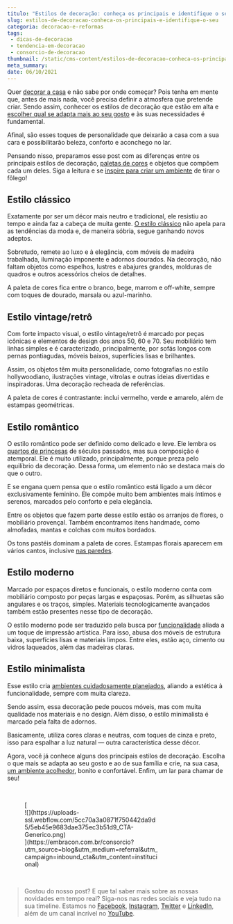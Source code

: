 ```yaml
---
titulo: "Estilos de decoração: conheça os principais e identifique o seu"
slug: estilos-de-decoracao-conheca-os-principais-e-identifique-o-seu
categoria: decoracao-e-reformas
tags:
 - dicas-de-decoracao
 - tendencia-em-decoracao
 - consorcio-de-decoracao
thumbnail: /static/cms-content/estilos-de-decoracao-conheca-os-principais-e-identifique-o-seu.jpeg
meta_summary: 
date: 06/10/2021
---
```

Quer [decorar a casa](https://www.embracon.com.br/blog/consorcio-de-servicos-para-reformas-e-decoracao) e não sabe por onde começar? Pois tenha em mente que, antes de mais nada, você precisa definir a atmosfera que pretende criar. Sendo assim, conhecer os estilos de decoração que estão em alta e [escolher qual se adapta mais ao seu gosto](https://www.embracon.com.br/blog/4-vantagens-de-usar-o-piso-vinilico-na-casa) e às suas necessidades é fundamental.

Afinal, são esses toques de personalidade que deixarão a casa com a sua cara e possibilitarão beleza, conforto e aconchego no lar.

Pensando nisso, preparamos esse post com as diferenças entre os principais estilos de decoração, [paletas de cores](https://www.embracon.com.br/blog/como-escolher-as-cores-de-tintas-para-os-ambientes-da-casa) e objetos que compõem cada um deles. Siga a leitura e se [inspire para criar um ambiente](https://www.embracon.com.br/blog/revestimento-de-metro-conheca-essa-tendencia-classica-e-charmosa) de tirar o fôlego!

Estilo clássico
---------------

Exatamente por ser um décor mais neutro e tradicional, ele resistiu ao tempo e ainda faz a cabeça de muita gente. [O estilo clássico](https://www.embracon.com.br/blog/quais-sao-as-caracteristicas-do-estilo-de-decoracao-classica) não apela para as tendências da moda e, de maneira sóbria, segue ganhando novos adeptos.

Sobretudo, remete ao luxo e à elegância, com móveis de madeira trabalhada, iluminação imponente e adornos dourados. Na decoração, não faltam objetos como espelhos, lustres e abajures grandes, molduras de quadros e outros acessórios cheios de detalhes.

A paleta de cores fica entre o branco, bege, marrom e off-white, sempre com toques de dourado, marsala ou azul-marinho.

Estilo vintage/retrô
--------------------

Com forte impacto visual, o estilo vintage/retrô é marcado por peças icônicas e elementos de design dos anos 50, 60 e 70. Seu mobiliário tem linhas simples e é caracterizado, principalmente, por sofás longos com pernas pontiagudas, móveis baixos, superfícies lisas e brilhantes.

Assim, os objetos têm muita personalidade, como fotografias no estilo hollywoodiano, ilustrações vintage, vitrolas e outras ideias divertidas e inspiradoras. Uma decoração recheada de referências.

A paleta de cores é contrastante: inclui vermelho, verde e amarelo, além de estampas geométricas.

Estilo romântico
----------------

O estilo romântico pode ser definido como delicado e leve. Ele lembra os[ quartos de princesas](https://www.embracon.com.br/blog/saiba-o-que-e-tendencia-em-decoracao-de-quarto-de-crianca) de séculos passados, mas sua composição é atemporal. Ele é muito utilizado, principalmente, porque preza pelo equilíbrio da decoração. Dessa forma, um elemento não se destaca mais do que o outro.

E se engana quem pensa que o estilo romântico está ligado a um décor exclusivamente feminino. Ele compõe muito bem ambientes mais íntimos e serenos, marcados pelo conforto e pela elegância.

Entre os objetos que fazem parte desse estilo estão os arranjos de flores, o mobiliário provençal. Também encontramos itens handmade, como almofadas, mantas e colchas com muitos bordados.

Os tons pastéis dominam a paleta de cores. Estampas florais aparecem em vários cantos, inclusive [nas paredes](https://www.embracon.com.br/blog/vale-a-pena-usar-papel-de-parede-na-decoracao).

Estilo moderno
--------------

Marcado por espaços diretos e funcionais, o estilo moderno conta com mobiliário composto por peças largas e espaçosas. Porém, as silhuetas são angulares e os traços, simples. Materiais tecnologicamente avançados também estão presentes nesse tipo de decoração.

O estilo moderno pode ser traduzido pela busca por [funcionalidade](https://www.embracon.com.br/blog/feng-shui-transforme-a-energia-da-sua-casa) aliada a um toque de impressão artística. Para isso, abusa dos móveis de estrutura baixa, superfícies lisas e materiais limpos. Entre eles, estão aço, cimento ou vidros laqueados, além das madeiras claras.

Estilo minimalista
------------------

Esse estilo cria [ambientes cuidadosamente planejados](https://www.embracon.com.br/blog/5-dicas-de-como-otimizar-espaco-em-ambientes-pequenos), aliando a estética à funcionalidade, sempre com muita clareza.

Sendo assim, essa decoração pede poucos móveis, mas com muita qualidade nos materiais e no design. Além disso, o estilo minimalista é marcado pela falta de adornos.

Basicamente, utiliza cores claras e neutras, com toques de cinza e preto, isso para espalhar a luz natural — outra característica desse décor.

Agora, você já conhece alguns dos principais estilos de decoração. Escolha o que mais se adapta ao seu gosto e ao de sua família e crie, na sua casa, [um ambiente acolhedor](https://www.embracon.com.br/blog/confira-5-dicas-para-deixar-qualquer-ambiente-aconchegante), bonito e confortável. Enfim, um lar para chamar de seu!

‍

<figure class="w-richtext-figure-type-image w-richtext-align-center" style="max-width:310px">[<div>![](https://uploads-ssl.webflow.com/5cc70a3a0871f750442da9d5/5eb45e9683dae375ec3b51d9_CTA-Generico.png)</div>](https://embracon.com.br/consorcio?utm_source=blog&utm_medium=referral&utm_campaign=inbound_cta&utm_content=institucional)</figure>‍

> Gostou do nosso post? E que tal saber mais sobre as nossas novidades em tempo real? Siga-nos nas redes sociais e veja tudo na sua timeline. Estamos no [Facebook](https://www.facebook.com/embracon/), [Instagram](https://www.instagram.com/embraconoficial/), [Twitter](https://twitter.com/embracon) e [LinkedIn](https://www.linkedin.com/company/1018875/), além de um canal incrível no [YouTube](https://www.youtube.com/channel/UCL-Y0mv9zc73Iek48NLUBzQ).

‍

